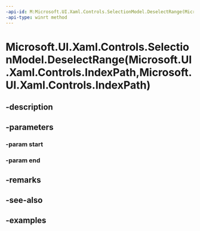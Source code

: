 ```yaml
---
-api-id: M:Microsoft.UI.Xaml.Controls.SelectionModel.DeselectRange(Microsoft.UI.Xaml.Controls.IndexPath,Microsoft.UI.Xaml.Controls.IndexPath)
-api-type: winrt method
---
```


# Microsoft.UI.Xaml.Controls.SelectionModel.DeselectRange(Microsoft.UI.Xaml.Controls.IndexPath,Microsoft.UI.Xaml.Controls.IndexPath)

<!--
public void DeselectRange (Microsoft.UI.Xaml.Controls.IndexPath start, Microsoft.UI.Xaml.Controls.IndexPath end);
-->


## -description

## -parameters

### -param start

### -param end

## -remarks

## -see-also

## -examples


